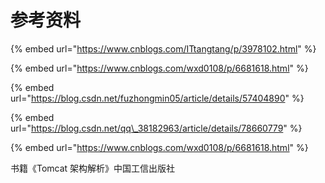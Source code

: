 # 参考资料

{% embed url="https://www.cnblogs.com/ITtangtang/p/3978102.html" %}

{% embed url="https://www.cnblogs.com/wxd0108/p/6681618.html" %}

{% embed url="https://blog.csdn.net/fuzhongmin05/article/details/57404890" %}

{% embed url="https://blog.csdn.net/qq\_38182963/article/details/78660779" %}

{% embed url="https://www.cnblogs.com/wxd0108/p/6681618.html" %}

书籍《Tomcat 架构解析》中国工信出版社


